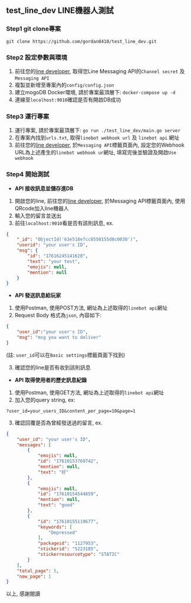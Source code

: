 ##    test_line_dev LINE機器人測試
### Step1 git clone專案
```
git clone https://github.com/gordan0410/test_line_dev.git
```
### Step2 設定參數與環境
1. 前往您的[line developer](https://developers.line.biz/console/), 取得您Line Messaging API的`Channel secret` 及 `Messaging API`
2. 複製並新增至專案內的`config/config.json`
3. 建立mogoDB Docker環境, 請於專案最頂層下:
`docker-compose up -d`
4. 連線至`localhost:9010`確認是否有開啟DB成功

### Step3 運行專案
1. 運行專案, 請於專案最頂層下:
`go run ./test_line_dev/main.go server`
2. 在專案內找到`urls.txt`, 取得`linebot webhook url` 及 `linebot api` 網址
3. 前往您的[line developer](https://developers.line.biz/console/), 於`Messaging API`標籤頁面內, 設定您的Webhook URL為上述產生的`linebot webhook ur`網址, 填寫完後並驗證及開啟`Use webhook`

### Step4 開始測試
* **API 接收訊息並儲存進DB**
1. 開啟您的line, 前往您的[line developer](https://developers.line.biz/console/), 於Messaging API標籤頁面內, 使用QRcode加入line機器人
2. 輸入您的留言並送出
3. 前往`localhost:9010`看是否有該則訊息, ex.
```json
{
    "_id": "ObjectId('63e518efcc8550155d8c0030')",
    "userid": "your user's ID",
    "msg": {
        "id": "17616245141620",
        "text": "your test",
        "emojis": null,
        "mention": null
    }
}
```
* **API 發送訊息給玩家**
1. 使用Postman, 使用POST方法, 網址為上述取得的`linebot api`網址
2. Request Body 格式為`json`, 內容如下:
```json
{
    "user_id":"your user's ID",
    "msg": "msg you want to deliver"
}
```
(註: `user_id`可以在`Basic settings`標籤頁面下找到)

3. 確認您的line是否有收到該則訊息

* **API 取得使用者的歷史訊息紀錄**
1. 使用Postman, 使用GET方法, 網址為上述取得的`linebot api`網址
2. 加入您的query string, ex:
```
?user_id=your_users_ID&content_per_page=10&page=1
```
3. 確認回覆是否為曾經發送過的留言, ex.
```json
{
    "user_id": "your user's ID",
    "messages": [
        {
            "emojis": null,
            "id": "17610153769742",
            "mention": null,
            "text": "好"
        },
        {
            "emojis": null,
            "id": "17610154544859",
            "mention": null,
            "text": "good"
        },
        {
            "id": "17610155119677",
            "keywords": [
                "Depressed"
            ],
            "packageid": "1127953",
            "stickerid": "5223185",
            "stickerresourcetype": "STATIC"
        }
    ],
    "total_page": 5,
    "now_page": 1
}
```

以上, 感謝閱讀